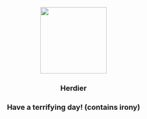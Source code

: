 <p align="center">
    <img src="https://raw.githubusercontent.com/PokeAPI/sprites/master/sprites/pokemon/507.png" width="150" height="150">
</p>
<h3 align="center"> <b>Herdier</b></h3>
<h3 align="center">Have a terrifying day! (contains irony)</h3>
